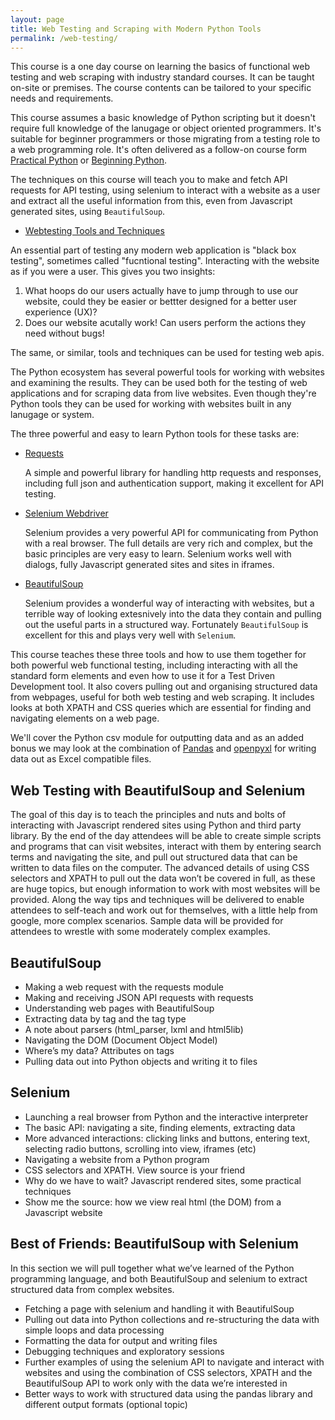 ```yaml
---
layout: page
title: Web Testing and Scraping with Modern Python Tools
permalink: /web-testing/
---
```


This course is a one day course on learning the basics of functional web testing and web
scraping with industry standard courses. It can be taught on-site or premises. The course
contents can be tailored to your specific needs and requirements.

This course assumes a basic knowledge of Python scripting but it doesn't require full knowledge of
the lanugage or object oriented programmers. It's suitable for beginner programmers or
those migrating from a testing role to a web programming role. It's often delivered as a
follow-on course form [Practical Python](/practical-python) or
[Beginning Python](/beginning-python).

The techniques on this course will teach you to make and fetch API requests for API testing,
using selenium to interact with a website as a user and extract all the useful information
from this, even from Javascript generated sites, using ``BeautifulSoup``.

* [Webtesting Tools and Techniques](mailto:michael@python.org)

An essential part of testing any modern web application is "black box testing", sometimes called "fucntional testing".
Interacting with the website as if you were a user. This gives you two insights:

1. What hoops do our users actually have to jump through to use our website, could they
   be easier or bettter designed for a better user experience (UX)?
2. Does our website acutally work! Can users perform the actions they need without bugs!

The same, or similar, tools and techniques can be used for testing web apis.

The Python ecosystem has several powerful tools for working with websites and examining the
results. They can be used both for the testing of web applications and for scraping data
from live websites. Even though they're Python tools they can be used for working with
websites built in any lanugage or system.

The three powerful and easy to learn Python tools for these tasks are:

* [Requests](http://docs.python-requests.org/en/master/)

  A simple and powerful library for handling http requests and responses, including
  full json and authentication support, making it excellent for API testing.

* [Selenium Webdriver](https://selenium-python.readthedocs.io/)

  Selenium provides a very powerful API for communicating from Python with a real
  browser. The full details are very rich and complex, but the basic principles
  are very easy to learn. Selenium works well with dialogs, fully Javascript generated
  sites and sites in iframes.

* [BeautifulSoup](https://www.crummy.com/software/BeautifulSoup/)

  Selenium provides a wonderful way of interacting with websites, but a terrible way
  of looking extesnively into the data they contain and pulling out the useful parts
  in a structured way. Fortunately ``BeautifulSoup`` is excellent for this and plays
  very well with ``Selenium``.

This course teaches these three tools and how to use them together for both powerful
web functional testing, including interacting with all the standard form elements
and even how to use it for a Test Driven Development tool. It also covers pulling out
and organising structured data from webpages, useful for both web testing and web
scraping. It includes looks at both XPATH and CSS queries which are essential for
finding and navigating elements on a web page.

We'll cover the Python csv module for outputting data and as an added bonus we may look
at the combination of [Pandas](https://pandas.pydata.org/pandas-docs/stable/)
and [openpyxl](https://openpyxl.readthedocs.io/en/stable/) for writing data out as Excel
compatible files.


Web Testing  with BeautifulSoup and Selenium
---------------------------------------------

The goal of this day is to teach the principles and nuts and bolts of interacting with
Javascript rendered sites using Python and third party library. By the end of the day attendees will be able to create simple scripts and programs that can visit websites, interact with them by entering search terms and navigating the site, and pull out structured data that can be written to data files on the computer. The advanced details of using CSS selectors and XPATH to pull out the data won’t be covered in full, as these are huge topics, but enough information to work with most websites will be provided. Along the way tips and techniques will be delivered to enable attendees to self-teach and work out for themselves, with a little help from google, more complex scenarios. Sample data will be provided for attendees to wrestle with some moderately complex examples.

BeautifulSoup
-------------

* Making a web request with the requests module
* Making and receiving JSON API requests with requests
* Understanding web pages with BeautifulSoup
* Extracting data by tag and the tag type
* A note about parsers (html_parser, lxml and html5lib)
* Navigating the DOM (Document Object Model)
* Where’s my data? Attributes on tags
* Pulling data out into Python objects and writing it to files

Selenium
--------

* Launching a real browser from Python and the interactive interpreter
* The basic API: navigating a site, finding elements, extracting data
* More advanced interactions: clicking links and buttons, entering text, selecting radio buttons, scrolling into view, iframes (etc)
* Navigating a website from a Python program
* CSS selectors and XPATH. View source is your friend
* Why do we have to wait? Javascript rendered sites, some practical techniques
* Show me the source: how we view real html (the DOM) from a Javascript website

Best of Friends: BeautifulSoup with Selenium
--------------------------------------------

In this section we will pull together what we’ve learned of the Python programming
language, and both BeautifulSoup and selenium to extract structured data from complex
websites.

* Fetching a page with selenium and handling it with BeautifulSoup
* Pulling out data into Python collections and re-structuring the data with simple loops and data processing
* Formatting the data for output and writing files
* Debugging techniques and exploratory sessions
* Further examples of using the selenium API to navigate and interact with websites and using the combination of CSS selectors, XPATH and the BeautifulSoup API to work only with the data we’re interested in
* Better ways to work with structured data using the pandas library and different output formats (optional topic)
